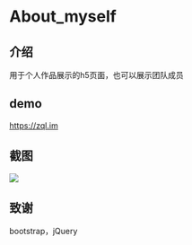 # About_myself
## 介绍

用于个人作品展示的h5页面，也可以展示团队成员

## demo

https://zql.im

## 截图

![](https://img.usj.cc/i/2022/07/13/62ce81495c8de.png)

## 致谢

bootstrap，jQuery
